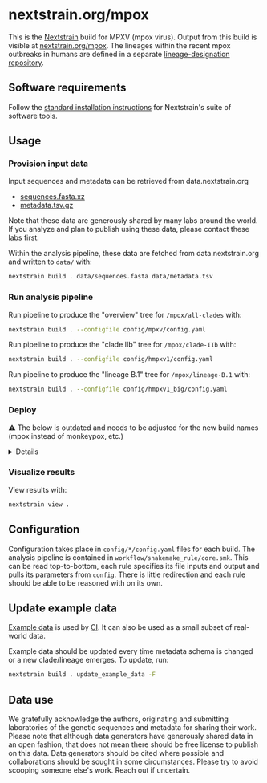 # nextstrain.org/mpox

This is the [Nextstrain](https://nextstrain.org) build for MPXV (mpox virus). Output from this build is visible at [nextstrain.org/mpox](https://nextstrain.org/mpox).
The lineages within the recent mpox outbreaks in humans are defined in a separate [lineage-designation repository](https://github.com/mpxv-lineages/lineage-designation).

## Software requirements

Follow the [standard installation instructions](https://docs.nextstrain.org/en/latest/install.html) for Nextstrain's suite of software tools.

## Usage

### Provision input data

Input sequences and metadata can be retrieved from data.nextstrain.org

* [sequences.fasta.xz](https://data.nextstrain.org/files/workflows/mpox/sequences.fasta.xz)
* [metadata.tsv.gz](https://data.nextstrain.org/files/workflows/mpox/metadata.tsv.gz)

Note that these data are generously shared by many labs around the world.
If you analyze and plan to publish using these data, please contact these labs first.

Within the analysis pipeline, these data are fetched from data.nextstrain.org and written to `data/` with:

```bash
nextstrain build . data/sequences.fasta data/metadata.tsv
```

### Run analysis pipeline

Run pipeline to produce the "overview" tree for `/mpox/all-clades` with:

```bash
nextstrain build . --configfile config/mpxv/config.yaml
```

Run pipeline to produce the "clade IIb" tree for `/mpox/clade-IIb` with:

```bash
nextstrain build . --configfile config/hmpxv1/config.yaml
```

Run pipeline to produce the "lineage B.1" tree for `/mpox/lineage-B.1` with:

```bash
nextstrain build . --configfile config/hmpxv1_big/config.yaml
```

### Deploy

⚠️ The below is outdated and needs to be adjusted for the new build names (mpox instead of monkeypox, etc.)

<details>

Run the python script [`scripts/deploy.py`](scripts/deploy.py) to deploy the staging build to production.

This will also automatically create a dated build where each node has a unique (random) ID so it can be targeted in shared links/narratives.

```bash
python scripts/deploy.py --build-names hmpxv1 mpxv
```

If a dated build already exists it is not overwritten by default. To overwrite, pass `-f`.

To deploy a locally built build to staging, use the `--staging` flag.

To not deploy a dated build to production, add the `--no-dated` flag.

</details>

### Visualize results

View results with:

```bash
nextstrain view .
```

## Configuration

Configuration takes place in `config/*/config.yaml` files for each build.
The analysis pipeline is contained in `workflow/snakemake_rule/core.smk`.
This can be read top-to-bottom, each rule specifies its file inputs and output and pulls its parameters from `config`.
There is little redirection and each rule should be able to be reasoned with on its own.

## Update example data

[Example data](./example_data/) is used by [CI](https://github.com/nextstrain/mpox/actions/workflows/ci.yaml). It can also be used as a small subset of real-world data.

Example data should be updated every time metadata schema is changed or a new clade/lineage emerges. To update, run:

```sh
nextstrain build . update_example_data -F
```

## Data use

We gratefully acknowledge the authors, originating and submitting laboratories of the genetic
sequences and metadata for sharing their work. Please note that although data generators have
generously shared data in an open fashion, that does not mean there should be free license to
publish on this data. Data generators should be cited where possible and collaborations should be
sought in some circumstances. Please try to avoid scooping someone else's work. Reach out if
uncertain.

